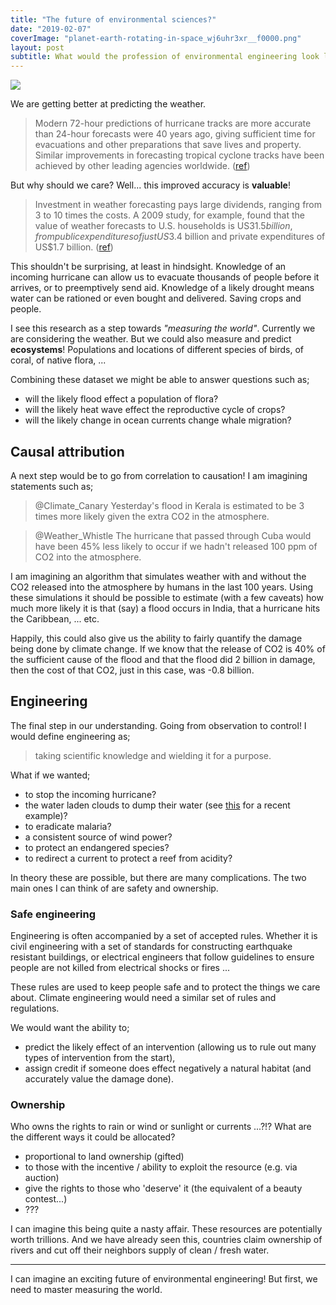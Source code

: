 ```yaml
---
title: "The future of environmental sciences?"
date: "2019-02-07"
coverImage: "planet-earth-rotating-in-space_wj6uhr3xr__f0000.png"
layout: post
subtitle: What would the profession of environmental engineering look like?
---
```


![]({{site.baseurl}}/images/{{page.coverImage}})

We are getting better at predicting the weather.

> Modern 72-hour predictions of hurricane tracks are more accurate than 24-hour forecasts were 40 years ago, giving sufficient time for evacuations and other preparations that save lives and property. Similar improvements in forecasting tropical cyclone tracks have been achieved by other leading agencies worldwide. ([ref](http://science.sciencemag.org/content/363/6425/342))

But why should we care? 
Well... this improved accuracy is __valuable__!

> Investment in weather forecasting pays large dividends, ranging from 3 to 10 times the costs. A 2009 study, for example, found that the value of weather forecasts to U.S. households is US$31.5 billion, from public expenditures of just US$3.4 billion and private expenditures of US$1.7 billion. ([ref](http://science.sciencemag.org/content/363/6425/342))

This shouldn't be surprising, at least in hindsight. Knowledge of an incoming hurricane can allow us to evacuate thousands of people before it arrives, or to preemptively send aid. Knowledge of a likely drought means water can be rationed or even bought and delivered. Saving crops and people.

I see this research as a step towards _"measuring the world"_.
Currently we are considering the weather. But we could also measure and predict __ecosystems__! Populations and locations of different species of birds, of coral, of native flora, ...

Combining these dataset we might be able to answer questions such as;

- will the likely flood effect a population of flora?
- will the likely heat wave effect the reproductive cycle of crops?
- will the likely change in ocean currents change whale migration?

## Causal attribution

A next step would be to go from correlation to causation! I am imagining statements such as;

> @Climate\_Canary Yesterday's flood in Kerala is estimated to be 3 times more likely given the extra CO2 in the atmosphere.

> @Weather\_Whistle The hurricane that passed through Cuba would have been 45% less likely to occur if we hadn't released 100 ppm of CO2 into the atmosphere.

I am imagining an algorithm that simulates weather with and without the CO2 released into the atmosphere by humans in the last 100 years. Using these simulations it should be possible to estimate (with a few caveats) how much more likely it is that (say) a flood occurs in India, that a hurricane hits the Caribbean, ... etc.

Happily, this could also give us the ability to fairly quantify the damage being done by climate change. If we know that the release of CO2 is 40% of the sufficient cause of the flood and that the flood did 2 billion in damage, then the cost of that CO2, just in this case, was -0.8 billion.

## Engineering

The final step in our understanding. Going from observation to control! I would define engineering as;

> taking scientific knowledge and wielding it for a purpose.

What if we wanted; 

- to stop the incoming hurricane? 
- the water laden clouds to dump their water (see [this](https://amp.scmp.com/news/china/society/article/2138866/china-needs-more-water-so-its-building-rain-making-network-three) for a recent example)? 
- to eradicate malaria?
- a consistent source of wind power? 
- to protect an endangered species?
- to redirect a current to protect a reef from acidity?

In theory these are possible, but there are many complications. The two main ones I can think of are safety and ownership.

### Safe engineering

Engineering is often accompanied by a set of accepted rules. Whether it is civil engineering with a set of standards for constructing earthquake resistant buildings, or electrical engineers that follow guidelines to ensure people are not killed from electrical shocks or fires ...

These rules are used to keep people safe and to protect the things we care about. Climate engineering would need a similar set of rules and regulations.

We would want the ability to;

- predict the likely effect of an intervention (allowing us to rule out many types of intervention from the start),
- assign credit if someone does effect negatively a natural habitat (and accurately value the damage done).

### Ownership

Who owns the rights to rain or wind or sunlight or currents ...?!? What are the different ways it could be allocated?

- proportional to land ownership (gifted)
- to those with the incentive / ability to exploit the resource (e.g. via auction)
- give the rights to those who 'deserve' it (the equivalent of a beauty contest...)
- ???

I can imagine this being quite a nasty affair. These resources are potentially worth trillions. And we have already seen this, countries claim ownership of rivers and cut off their neighbors supply of clean / fresh water.

***

I can imagine an exciting future of environmental engineering! But first, we need to master measuring the world.